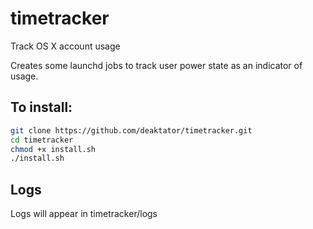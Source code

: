 # timetracker
Track OS X account usage

Creates some launchd jobs to track user power state as an indicator of usage.  

## To install:

```bash
git clone https://github.com/deaktator/timetracker.git
cd timetracker
chmod +x install.sh
./install.sh
```

## Logs

Logs will appear in timetracker/logs
